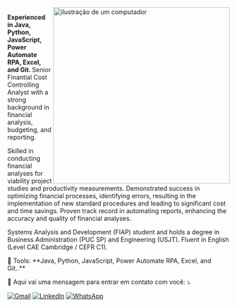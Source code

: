 <img src="https://raw.githubusercontent.com/MicaelliMedeiros/micaellimedeiros/master/image/computer-illustration.png" alt="ilustração de um computador" min-width="400px" max-width="400px" width="400px" align="right">

<p align="left"> 
  <strong>Experienced in Java, Python, JavaScript, Power Automate RPA, Excel, and Git. </strong>
Senior Finantial Cost Controlling Analyst with a strong background in financial analysis, budgeting, and reporting. 

Skilled in conducting financial analyses for viability project studies and productivity measurements.
Demonstrated success in optimizing financial processes, identifying errors, resulting in the implementation of new standard procedures and leading to significant cost and time savings. 
Proven track record in automating reports, enhancing the accuracy and quality of financial analyses. 

Systems Analysis and Development (FIAP) student and holds a degree in Business Administration (PUC SP) and Engineering (USJT). Fluent in English (Level CAE Cambridge / CEFR C1).  <br>
</p>


<p align="left">
  💼 Tools: **Java, Python, JavaScript, Power Automate RPA, Excel, and Git..**
</p>

<p align="left">
  💌 Aqui vai uma mensagem para entrar em contato com você: ⤵️
</p>

<p align="left">
  <a href="e.borges.az@gmail.com" title="Gmail">
  <img src="https://img.shields.io/badge/-Gmail-FF0000?style=flat-square&labelColor=FF0000&logo=gmail&logoColor=white&link=LINK-DO-SEU-GMAIL" alt="Gmail"/></a>
  <a href="https://www.linkedin.com/in/ed-borges-dev/" title="LinkedIn">
  <img src="https://img.shields.io/badge/-Linkedin-0e76a8?style=flat-square&logo=Linkedin&logoColor=white&link=LINK-DO-SEU-LINKEDIN" alt="LinkedIn"/></a>
  <a href="11959636636" title="WhatsApp">
  <img src="https://img.shields.io/badge/-WhatsApp-25d366?style=flat-square&labelColor=25d366&logo=whatsapp&logoColor=white&link=API-DO-SEU-WHATSAPP" alt="WhatsApp"/></a>
  
</p>
